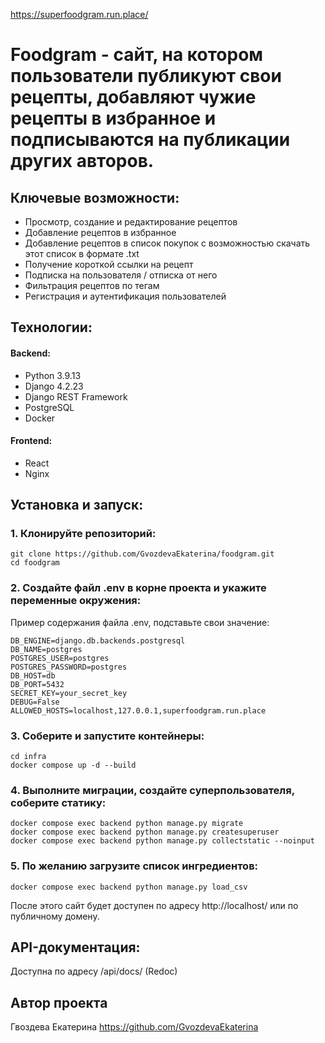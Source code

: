 https://superfoodgram.run.place/
# Foodgram - сайт, на котором пользователи публикуют свои рецепты, добавляют чужие рецепты в избранное и подписываются на публикации других авторов.

## Ключевые возможности:
- Просмотр, создание и редактирование рецептов
- Добавление рецептов в избранное
- Добавление рецептов в список покупок с возможностью скачать этот список в формате .txt
- Получение короткой ссылки на рецепт
- Подписка на пользователя / отписка от него
- Фильтрация рецептов по тегам
- Регистрация и аутентификация пользователей

## Технологии:
#### Backend:
- Python 3.9.13
- Django 4.2.23
- Django REST Framework
- PostgreSQL
- Docker

#### Frontend:
- React
- Nginx

## Установка и запуск:

### 1. Клонируйте репозиторий:
```
git clone https://github.com/GvozdevaEkaterina/foodgram.git
cd foodgram
```

### 2. Создайте файл .env в корне проекта и укажите переменные окружения:
Пример содержания файла .env, подставьте свои значение:
```
DB_ENGINE=django.db.backends.postgresql
DB_NAME=postgres
POSTGRES_USER=postgres
POSTGRES_PASSWORD=postgres
DB_HOST=db
DB_PORT=5432
SECRET_KEY=your_secret_key
DEBUG=False
ALLOWED_HOSTS=localhost,127.0.0.1,superfoodgram.run.place
```

### 3. Соберите и запустите контейнеры:
```
cd infra
docker compose up -d --build
```

### 4. Выполните миграции, создайте суперпользователя, соберите статику:
```
docker compose exec backend python manage.py migrate
docker compose exec backend python manage.py createsuperuser
docker compose exec backend python manage.py collectstatic --noinput
```

### 5. По желанию загрузите список ингредиентов:
```
docker compose exec backend python manage.py load_csv
```

После этого сайт будет доступен по адресу http://localhost/ или по публичному домену.

## API-документация:
Доступна по адресу /api/docs/ (Redoc)

## Автор проекта
Гвоздева Екатерина
https://github.com/GvozdevaEkaterina